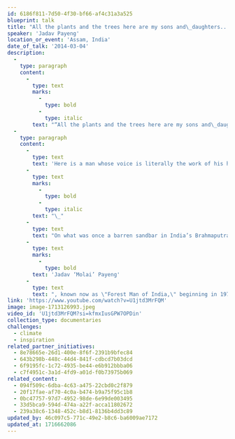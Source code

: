 ```yaml
---
id: 6186f811-7d50-4f30-bf66-af4c31a3a525
blueprint: talk
title: "All the plants and the trees here are my sons and\_daughters..."
speaker: 'Jadav Payeng'
location_or_event: 'Assam, India'
date_of_talk: '2014-03-04'
description:
  -
    type: paragraph
    content:
      -
        type: text
        marks:
          -
            type: bold
          -
            type: italic
        text: "“All the plants and the trees here are my sons and\_daughters.\_They live peacefully.” \_\_"
  -
    type: paragraph
    content:
      -
        type: text
        text: 'Here is a man whose voice is literally the work of his hands and his heart.'
      -
        type: text
        marks:
          -
            type: bold
          -
            type: italic
        text: "\_"
      -
        type: text
        text: "On what was once a barren sandbar in India’s Brahmaputra River,\_"
      -
        type: text
        marks:
          -
            type: bold
        text: 'Jadav ‘Molai’ Payeng'
      -
        type: text
        text: ", known now as \"Forest Man of India,\" beginning in 1979 at age 16,\_has planted one tree every day since, creating a thriving, 1600 acre forest \_– \_featuring pure oxygen and four Bengal tigers.\_"
link: 'https://www.youtube.com/watch?v=U1jtd3MrFQM'
image: image-1713126993.jpeg
video_id: 'U1jtd3MrFQM?si=kfmxIusGPW7OPDin'
collection_type: documentaries
challenges:
  - climate
  - inspiration
related_partner_initiatives:
  - 8e78665e-26d1-400e-8f6f-2391b9bfec84
  - 643b298b-448c-44d4-841f-cdbcd7b03dcd
  - 6f9195fc-1c72-4935-be44-e6b912bbba06
  - c7f4951c-3a1d-4fd9-a01d-f0b73975b069
related_content:
  - 094f509c-6dba-4c63-a475-22cbd0c2f879
  - 20f17fae-af70-4c0a-b474-b9a75f95c1b8
  - 0bc47757-97d7-4952-98de-6e99de003495
  - 33d5bca9-594d-474a-a22f-acca11802672
  - 239a38c6-1348-452c-b8d1-8136b4dd3c89
updated_by: 46c097c5-771c-49e2-b8c6-ba6009ae7172
updated_at: 1716662086
---
```

